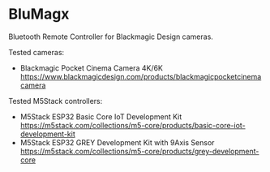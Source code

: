 # BluMagx
Bluetooth Remote Controller for Blackmagic Design cameras.

Tested cameras:
* Blackmagic Pocket Cinema Camera 4K/6K https://www.blackmagicdesign.com/products/blackmagicpocketcinemacamera

Tested M5Stack controllers:
* M5Stack ESP32 Basic Core IoT Development Kit https://m5stack.com/collections/m5-core/products/basic-core-iot-development-kit
* M5Stack ESP32 GREY Development Kit with 9Axis Sensor https://m5stack.com/collections/m5-core/products/grey-development-core


